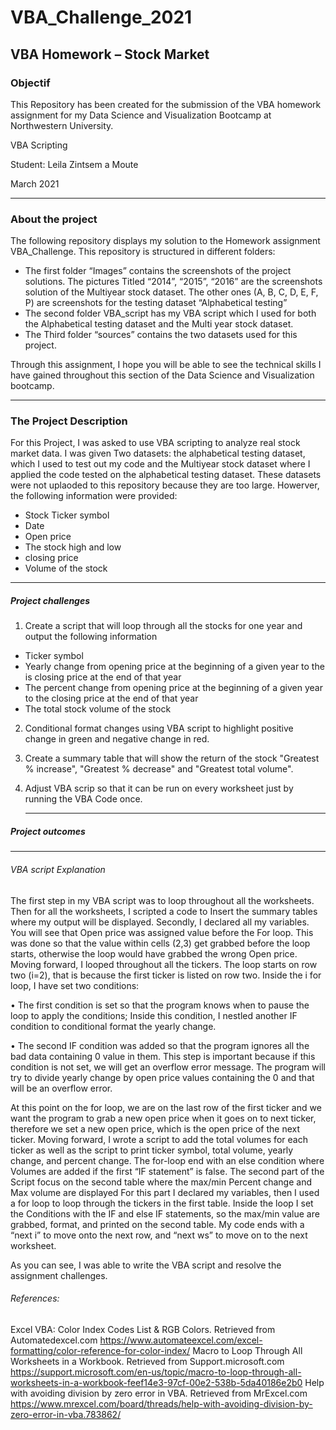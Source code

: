 # VBA_Challenge_2021

## VBA Homework – Stock Market

### Objectif

This Repository has been created for the submission of the VBA homework assignment for my Data Science and Visualization Bootcamp at Northwestern University.

VBA Scripting

Student: Leila Zintsem a Moute

March 2021

---

### About the project

The following repository displays my solution to the Homework assignment VBA_Challenge. This repository is structured in different folders:

* The first folder “Images” contains the screenshots of the project solutions.
  The pictures Titled “2014”, “2015”, “2016” are the screenshots solution of the Multiyear stock dataset. The other ones (A, B, C, D, E, F, P) are screenshots for the testing dataset “Alphabetical testing”
* The second folder VBA_script has my VBA script which I used for both the Alphabetical testing dataset and the Multi year stock dataset.
* The Third folder “sources” contains the two datasets used for this project.

Through this assignment, I hope you will be able to see the technical skills I have gained throughout this section of the Data Science and Visualization bootcamp.

---

### The Project Description

For this Project, I was asked to use VBA scripting to analyze real stock market data. I was given Two datasets:
the alphabetical testing dataset, which I used to test out my code and the Multiyear stock dataset where I applied the code tested on the alphabetical testing dataset. These datasets were not uplaoded to this repository because they are too large. Howerver, the following information were provided:

* Stock Ticker symbol
* Date
* Open price
* The stock high and low
* closing price
* Volume  of the stock

---

##### Project challenges

1. Create a script that will loop through all the stocks for one year and output the following information

* Ticker symbol
* Yearly change from opening price at the beginning of a given year to the is closing price at the end of that year
* The percent change from opening price at the beginning of a given
  year to the closing price at the end of that year
* The total stock volume of the stock

2. Conditional format changes using VBA script to highlight positive change in green and negative change in red.
3. Create a summary table that will show the return of the stock "Greatest % increase", "Greatest % decrease" and "Greatest total volume".
4. Adjust VBA scrip so that it can be run on every worksheet just by running the VBA Code once.

   ---

##### Project outcomes

---



###### VBA script Explanation

The first step in my VBA script was to loop throughout all the worksheets. Then for all the worksheets, I scripted a code to Insert the summary tables where my output will be displayed.
Secondly, I declared all my variables. You will see that Open price was assigned value before the For loop. This was done so that the value within cells (2,3) get grabbed before the loop starts, otherwise the loop would have grabbed the wrong Open price. Moving forward, I looped throughout all the tickers. The loop starts on row two (i=2), that is because the first ticker is listed on row two.
Inside the i for loop, I have set two conditions:


•	The first condition is set so that the program knows when to pause the loop to apply the conditions; Inside this  condition, I nestled another IF condition to conditional format the yearly change.

•	The second IF condition was added so that the program ignores all the bad data containing 0 value in them. This step is important because if this condition is not set, we will get an overflow error message. The program will try to divide yearly change by open price values containing the 0 and that will be an overflow error.

At this point on the for loop, we are on the last row of the first ticker and we want the program to grab a new open price when it goes on to next ticker, therefore we set a new open price, which is the open price of the next ticker. Moving forward, I wrote a script to add the total volumes for each ticker as well as the script to print ticker symbol, total volume, yearly change, and percent change. The for-loop end with an else condition where Volumes are added if the first “IF statement” is false.
The second part of the Script focus on the second table where the max/min Percent change and Max volume are displayed
For this part I declared my variables, then I used a for loop to loop through the tickers in the first table. Inside the loop I set the Conditions with the IF and else IF statements, so the max/min value are grabbed, format, and printed on the second table.
My code ends with a “next i” to move onto the next row, and “next ws” to move on to the next worksheet.


As you can see, I was able to write the VBA script and resolve the assignment challenges.


###### References:

Excel VBA: Color Index Codes List & RGB Colors. Retrieved from Automatedexcel.com
https://www.automateexcel.com/excel-formatting/color-reference-for-color-index/
Macro to Loop Through All Worksheets in a Workbook. Retrieved from Support.microsoft.com
https://support.microsoft.com/en-us/topic/macro-to-loop-through-all-worksheets-in-a-workbook-feef14e3-97cf-00e2-538b-5da40186e2b0
Help with avoiding division by zero error in VBA. Retrieved from MrExcel.com
https://www.mrexcel.com/board/threads/help-with-avoiding-division-by-zero-error-in-vba.783862/
